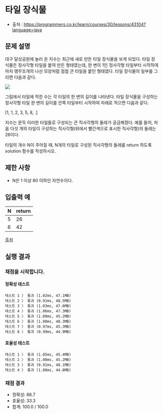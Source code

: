 # 타일 장식물
* 출처 : https://programmers.co.kr/learn/courses/30/lessons/43104?language=java

## 문제 설명
대구 달성공원에 놀러 온 지수는 최근에 새로 만든 타일 장식물을 보게 되었다. 타일 장식물은 정사각형 타일을 붙여 만든 형태였는데, 한 변이 1인 정사각형 타일부터 시작하여 마치 앵무조개의 나선 모양처럼 점점 큰 타일을 붙인 형태였다. 타일 장식물의 일부를 그리면 다음과 같다.

![](https://grepp-programmers.s3.amazonaws.com/files/production/3e31bedd54/fcc48066-e72f-45c8-af03-e4360b58b589.png)

그림에서 타일에 적힌 수는 각 타일의 한 변의 길이를 나타낸다. 타일 장식물을 구성하는 정사각형 타일 한 변의 길이를 안쪽 타일부터 시작하여 차례로 적으면 다음과 같다.

[1, 1, 2, 3, 5, 8, .]

지수는 문득 이러한 타일들로 구성되는 큰 직사각형의 둘레가 궁금해졌다. 예를 들어, 처음 다섯 개의 타일이 구성하는 직사각형(위에서 빨간색으로 표시한 직사각형)의 둘레는 26이다.

타일의 개수 N이 주어질 때, N개의 타일로 구성된 직사각형의 둘레를 return 하도록 solution 함수를 작성하시오.

## 제한 사항
* N은 1 이상 80 이하인 자연수이다.

## 입출력 예
| N | return |
| --- | --- |
| 5 | 26 |
| 6 | 42 |

[출처](https://www.digitalculture.or.kr/koi/selectOlymPiadDissentList.do)

## 실행 결과
### 채점을 시작합니다.
#### 정확성  테스트
```
테스트 1 〉	통과 (1.02ms, 47.1MB)
테스트 2 〉	통과 (0.91ms, 48.5MB)
테스트 3 〉	통과 (1.03ms, 47.6MB)
테스트 4 〉	통과 (1.06ms, 47.3MB)
테스트 5 〉	통과 (1.09ms, 45.2MB)
테스트 6 〉	통과 (1.00ms, 48.3MB)
테스트 7 〉	통과 (0.97ms, 45.3MB)
테스트 8 〉	통과 (0.99ms, 44.9MB)
```
#### 효율성  테스트
```
테스트 1 〉	통과 (1.05ms, 45.4MB)
테스트 2 〉	통과 (1.08ms, 45.2MB)
테스트 3 〉	통과 (0.91ms, 48.1MB)
테스트 4 〉	통과 (1.08ms, 44.8MB)
```
### 채점 결과
* 정확성: 66.7
* 효율성: 33.3
* 합계: 100.0 / 100.0